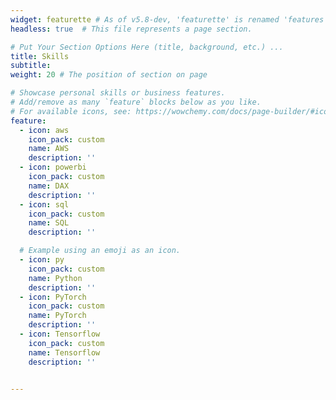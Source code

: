 ```yaml
---
widget: featurette # As of v5.8-dev, 'featurette' is renamed 'features'
headless: true  # This file represents a page section.

# Put Your Section Options Here (title, background, etc.) ...
title: Skills
subtitle:
weight: 20 # The position of section on page

# Showcase personal skills or business features.
# Add/remove as many `feature` blocks below as you like.
# For available icons, see: https://wowchemy.com/docs/page-builder/#icons
feature:
  - icon: aws
    icon_pack: custom
    name: AWS
    description: ''
  - icon: powerbi
    icon_pack: custom
    name: DAX
    description: ''
  - icon: sql
    icon_pack: custom
    name: SQL
    description: ''

  # Example using an emoji as an icon.
  - icon: py
    icon_pack: custom
    name: Python
    description: ''
  - icon: PyTorch
    icon_pack: custom
    name: PyTorch
    description: ''
  - icon: Tensorflow
    icon_pack: custom
    name: Tensorflow
    description: ''


---
```

